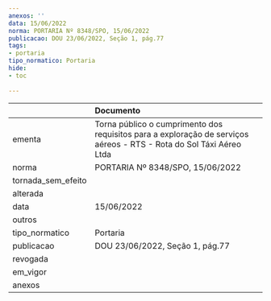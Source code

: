 ```yaml
---
anexos: ''
data: 15/06/2022
norma: PORTARIA Nº 8348/SPO, 15/06/2022
publicacao: DOU 23/06/2022, Seção 1, pág.77
tags:
- portaria
tipo_normatico: Portaria
hide: 
- toc 
 
---
```


|                    | Documento                                                                                                           |
|:-------------------|:--------------------------------------------------------------------------------------------------------------------|
| ementa             | Torna público o cumprimento dos requisitos para a exploração de serviços aéreos - RTS - Rota do Sol Táxi Aéreo Ltda |
| norma              | PORTARIA Nº 8348/SPO, 15/06/2022                                                                                    |
| tornada_sem_efeito |                                                                                                                     |
| alterada           |                                                                                                                     |
| data               | 15/06/2022                                                                                                          |
| outros             |                                                                                                                     |
| tipo_normatico     | Portaria                                                                                                            |
| publicacao         | DOU 23/06/2022, Seção 1, pág.77                                                                                     |
| revogada           |                                                                                                                     |
| em_vigor           |                                                                                                                     |
| anexos             |                                                                                                                     |